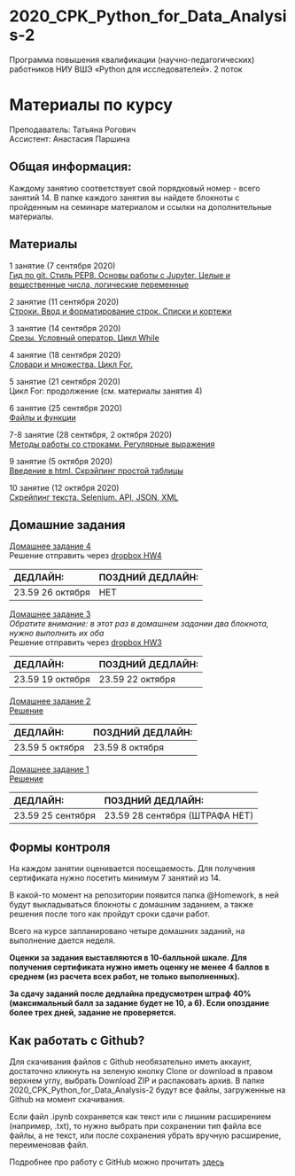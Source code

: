 # 2020_CPK_Python_for_Data_Analysis-2

Программа повышения квалификации (научно-педагогических) работников НИУ ВШЭ
«Python для исследователей».
2 поток

# Материалы по курсу 

Преподаватель: Татьяна Рогович  
Ассистент: Анастасия Паршина  

## Общая информация:
Каждому занятию соответствует свой порядковый номер - всего занятий 14. В папке каждого занятия вы найдете блокноты с пройденным на семинаре материалом и ссылки на дополнительные материалы.

## Материалы
1 занятие (7 сентября 2020)  
[Гид по git. Стиль PEP8. Основы работы с Jupyter. Целые и вещественные числа, логические переменные](https://github.com/rogovich/2020_CPK_Python_for_Data_Analysis-2/tree/master/01_Introduction)

2 занятие (11 сентября 2020)  
[Строки. Ввод и форматирование строк. Списки и кортежи](https://github.com/rogovich/2020_CPK_Python_for_Data_Analysis-2/tree/master/02_Strings_Lists_Tuples)

3 занятие (14 сентября 2020)  
[Срезы. Условный оператор. Цикл While](https://github.com/rogovich/2020_CPK_Python_for_Data_Analysis-2/tree/master/03_If_Else_While)

4 занятие (18 сентября 2020)  
[Словари и множества. Цикл For.](https://github.com/rogovich/2020_CPK_Python_for_Data_Analysis-2/tree/master/04_Set_Dict_For)

5 занятие (21 сентября 2020)  
Цикл For: продолжение (см. материалы занятия 4)

6 занятие (25 сентября 2020)  
[Файлы и функции](https://github.com/rogovich/2020_CPK_Python_for_Data_Analysis-2/tree/master/05_Functions_Files)

7-8 занятие (28 сентября, 2 октября 2020)  
[Методы работы со строками. Регулярные выражения](https://github.com/rogovich/2020_CPK_Python_for_Data_Analysis-2/tree/master/06_Strings_RegEx)

9 занятие (5 октября 2020)   
[Введение в html. Скрэйпинг простой таблицы](https://github.com/rogovich/2020_CPK_Python_for_Data_Analysis-2/tree/master/07_Html_Web-Scraping)

10 занятие (12 октября 2020)   
[Скрейпинг текста. Selenium. API, JSON, XML](https://github.com/rogovich/2020_CPK_Python_for_Data_Analysis-2/tree/master/08_Scraping_Selenium)


## Домашние задания
[Домашнее задание 4](https://github.com/rogovich/2020_CPK_Python_for_Data_Analysis-2/tree/master/%40HW/HW4)  
Решение отправить через [dropbox HW4](https://www.dropbox.com/request/1FTvrGZW4jGO6j9Zovbk)

| ДЕДЛАЙН: | ПОЗДНИЙ ДЕДЛАЙН: |
| :- | :- |
| 23.59 26 октября | НЕТ |

[Домашнее задание 3](https://github.com/rogovich/2020_CPK_Python_for_Data_Analysis-2/tree/master/%40HW/HW3)  
*Обратите внимание: в этот раз в домашнем задании два блокнота, нужно выполнить их оба*  
Решение отправить через [dropbox HW3](https://www.dropbox.com/request/aRbAEOI4EhbwOj6B8EVc)

| ДЕДЛАЙН: | ПОЗДНИЙ ДЕДЛАЙН: |
| :- | :- |
| 23.59 19 октября | 23.59 22 октября |

[Домашнее задание 2](https://github.com/rogovich/2020_CPK_Python_for_Data_Analysis-2/tree/master/%40HW/HW2)  
[Решение](https://github.com/rogovich/2020_CPK_Python_for_Data_Analysis-2/blob/master/%40HW/HW2/2_Homework_Solution.ipynb)

| ДЕДЛАЙН: | ПОЗДНИЙ ДЕДЛАЙН: |
| :- | :- |
| 23.59 5 октября | 23.59 8 октября |

[Домашнее задание 1](https://github.com/rogovich/2020_CPK_Python_for_Data_Analysis-2/blob/master/%40HW/HW1/1_Homework.ipynb)  
[Решение](https://github.com/rogovich/2020_CPK_Python_for_Data_Analysis-2/blob/master/%40HW/HW1/1_Homework_Solution.ipynb)

| ДЕДЛАЙН: | ПОЗДНИЙ ДЕДЛАЙН: |
| :- | :- |
| 23.59 25 сентября | 23.59 28 сентября (ШТРАФА НЕТ) |

## Формы контроля
На каждом занятии оценивается посещаемость. Для получения сертификата нужно посетить минимум 7 занятий из 14.

В какой-то момент на репозитории появится папка @Homework, в ней будут выкладываться блокноты с домашним заданием, а также решения после того как пройдут сроки сдачи работ.

Всего на курсе запланировано четыре домашних заданий, на выполнение дается неделя. 

**Оценки за задания выставляются в 10-балльной шкале. Для получения сертификата нужно иметь оценку не менее 4 баллов в среднем (из расчета всех работ, не только выполненных).**

**За сдачу заданий после дедлайна предусмотрен штраф 40% (максимальный балл за задание будет не 10, а 6). Если опоздание более трех дней, задание не проверяется.**


## Как работать с Github?
Для скачивания файлов с Github необязательно иметь аккаунт, достаточно кликнуть на зеленую кнопку Clone or download в правом верхнем углу, выбрать Download ZIP и распаковать архив. В папке 2020_CPK_Python_for_Data_Analysis-2 будут все файлы, загруженные на Github на момент скачивания.

Если файл .ipynb сохраняется как текст или с лишним расширением (например, .txt), то нужно выбрать при сохранении тип файла все файлы, 
а не текст, или после сохранения убрать вручную расширение, переименовав файл.

Подробнее про работу с GitHub можно прочитать [здесь](https://github.com/rogovich/2020_CPK_Python_for_Data_Analysis-2/blob/master/01_Introduction/2020_CPK_1_0_git.ipynb)
